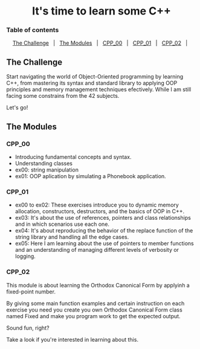 <div align="center">
    <h1>It's time to learn some C++</h1>
</div>

### Table of contents
<p align="center">
<a href="#The-Challenge">The Challenge</a> &#xa0; | &#xa0;
<a href="#The-Modules">The Modules</a> &#xa0; | &#xa0;
<a href="#CPP_00">CPP_00</a> &#xa0; | &#xa0;
<a href="#CPP_01">CPP_01</a> &#xa0; | &#xa0;
<a href="#CPP_02">CPP_02</a> &#xa0; | &#xa0;
</p>

##  The Challenge
Start navigating the world of Object-Oriented programming by learning C++, from mastering its syntax and standard library to applying OOP principles and memory management techniques efectively. While I am still facing some constrains from the 42 subjects.

Let's go!

## The Modules
### CPP_00
- Introducing fundamental concepts and syntax.
- Understanding classes
- ex00: string manipulation
- ex01: OOP aplication by simulating a Phonebook application.

### CPP_01
- ex00 to ex02: These exercises introduce you to dynamic memory allocation, constructors, destructors, and the basics of OOP in C++.
- ex03: It's about the use of references, pointers and class relationships and in which scenarios use each one.
- ex04: It's about reproducing the behavior of the replace function of the string library and handling all the edge cases.
- ex05: Here I am learning about the use of pointers to member functions and an understanding of managing different levels of verbosity or logging.

### CPP_02
 This module is about learning the Orthodox Canonical Form by applyinh a fixed-point number.
 
 By giving some main function examples and certain instruction on each exercise you need you create you own Orthodox Canonical Form class named Fixed and make you program work to get the expected output.

 Sound fun, right?

 Take a look if you're interested in learning about this.
